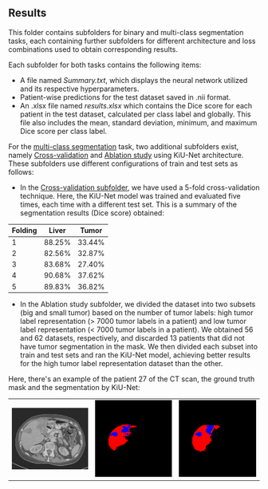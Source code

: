 ## Results

This folder contains subfolders for binary and multi-class segmentation tasks, each containing further subfolders for different architecture and loss combinations used to obtain corresponding results.

Each subfolder for both tasks contains the following items:

- A file named _Summary.txt_, which displays the neural network utilized and its respective hyperparameters.
- Patient-wise predictions for the test dataset saved in .nii format.
- An .xlsx file named _results.xlsx_ which contains the Dice score for each patient in the test dataset, calculated per class label and globally. This file also includes the mean, standard deviation, minimum, and maximum Dice score per class label.

For the [multi-class segmentation](https://gitlab.lrz.de/computational-surgineering/liver_vessel_segm/-/tree/Pascual/Liver%20and%20tumor/KiU-Net/Results/Multi-class%20segmentation) task, two additional subfolders exist, namely [Cross-validation](https://gitlab.lrz.de/computational-surgineering/liver_vessel_segm/-/tree/Pascual/Liver%20and%20tumor/KiU-Net/Results/Multi-class%20segmentation/8_CrossValidation_KiUNet_LiTS_CrossEntropyLoss) and [Ablation study](https://gitlab.lrz.de/computational-surgineering/liver_vessel_segm/-/tree/Pascual/Liver%20and%20tumor/KiU-Net/Results/Multi-class%20segmentation/9_AblationStudy_KiUNet_LiTS_CrossEntropyLoss) using KiU-Net architecture. These subfolders use different configurations of train and test sets as follows:

- In the [Cross-validation subfolder](https://gitlab.lrz.de/computational-surgineering/liver_vessel_segm/-/tree/Pascual/Liver%20and%20tumor/KiU-Net/Results/Multi-class%20segmentation/8_CrossValidation_KiUNet_LiTS_CrossEntropyLoss), we have used a 5-fold cross-validation technique. Here, the KiU-Net model was trained and evaluated five times, each time with a different test set. This is a summary of the segmentation results (Dice score) obtained:

| Folding |  Liver  | Tumor  |
| ------- | ------  | ------ |
|    1    |  88.25% | 33.44% |
|    2    |  82.56% | 32.87% |
|    3    |  83.68% | 27.40% |
|    4    |  90.68% | 37.62% |
|    5    |  89.83% | 36.82% |


- In the Ablation study subfolder, we divided the dataset into two subsets (big and small tumor) based on the number of tumor labels: high tumor label representation (> 7000 tumor labels in a patient) and low tumor label representation (< 7000 tumor labels in a patient). We obtained 56 and 62 datasets, respectively, and discarded 13 patients that did not have tumor segmentation in the mask. We then divided each subset into train and test sets and ran the KiU-Net model, achieving better results for the high tumor label representation dataset than the other.

Here, there's an example of the patient 27 of the CT scan, the ground truth mask and the segmentation by KiU-Net:
<table>
  <tr>
    <td><img src="../img/ct_pt27.png" alt="CT image"></td>
    <td><img src="../img/gt_pt27.png" alt="Ground truth segmentation"></td>
    <td><img src="../img/pred_pt27.png" alt="Predicted segmentation"></td>
  </tr>
</table>

